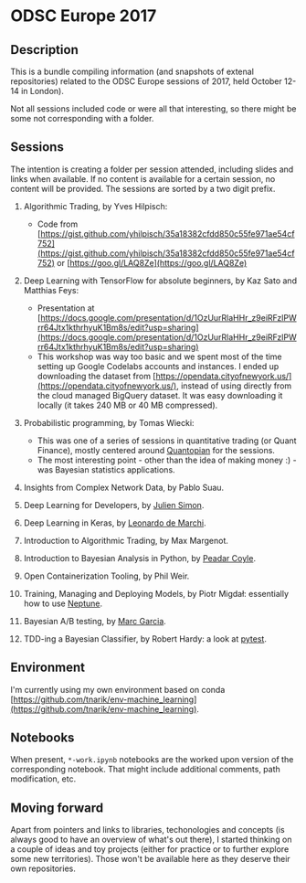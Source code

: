 # ODSC Europe 2017

## Description

This is a bundle compiling information (and snapshots of extenal repositories) related to the ODSC Europe sessions of 2017, held October 12-14 in London).

Not all sessions included code or were all that interesting, so there might be some not corresponding with a folder.

## Sessions

The intention is creating a folder per session attended, including slides and links when available. If no content is available for a certain session, no content will be provided. The sessions are sorted by a two digit prefix.


1. Algorithmic Trading, by Yves Hilpisch:
	- Code from [https://gist.github.com/yhilpisch/35a18382cfdd850c55fe971ae54cf752](https://gist.github.com/yhilpisch/35a18382cfdd850c55fe971ae54cf752) or [https://goo.gl/LAQ8Ze](https://goo.gl/LAQ8Ze)

1. Deep Learning with TensorFlow for absolute beginners, by Kaz Sato and Matthias Feys:
	- Presentation at [https://docs.google.com/presentation/d/1OzUurRlaHHr_z9eiRFzlPWrr64Jtx1kthrhyuK1Bm8s/edit?usp=sharing](https://docs.google.com/presentation/d/1OzUurRlaHHr_z9eiRFzlPWrr64Jtx1kthrhyuK1Bm8s/edit?usp=sharing)
	- This workshop was way too basic and we spent most of the time setting up Google Codelabs accounts and instances. I ended up downloading the dataset from [https://opendata.cityofnewyork.us/](https://opendata.cityofnewyork.us/), instead of using directly from the cloud managed BigQuery dataset. It was easy downloading it locally (it takes 240 MB or 40 MB compressed).

1. Probabilistic programming, by Tomas Wiecki:
   - This was one of a series of sessions in quantitative trading (or Quant Finance), mostly centered around [Quantopian](https://www.quantopian.com/) for the sessions.
   - The most interesting point - other than the idea of making money :) - was Bayesian statistics applications.

1. Insights from Complex Network Data, by Pablo Suau.
1. Deep Learning for Developers, by [Julien Simon](https://twitter.com/julsimon).
1. Deep Learning in Keras, by [Leonardo de Marchi](https://twitter.com/demarchileo).
1. Introduction to Algorithmic Trading, by Max Margenot.
1. Introduction to Bayesian Analysis in Python, by [Peadar Coyle](https://twitter.com/Springcoil).
1. Open Containerization Tooling, by Phil Weir.
1. Training, Managing and Deploying Models, by Piotr Migdał: essentially how to use [Neptune](https://deepsense.ai/).
1. Bayesian A/B testing, by [Marc Garcia](https://twitter.com/datapythonista).
1. TDD-ing a Bayesian Classifier, by Robert Hardy: a look at [pytest](https://docs.pytest.org/).

## Environment

I'm currently using my own environment based on conda [https://github.com/tnarik/env-machine_learning](https://github.com/tnarik/env-machine_learning).

## Notebooks

When present, `*-work.ipynb` notebooks are the worked upon version of the corresponding notebook. That might include additional comments, path modification, etc.

## Moving forward

Apart from pointers and links to libraries, techonologies and concepts (is always good to have an overview of what's out there), I started thinking on a couple of ideas and toy projects (either for practice or to further explore some new territories). Those won't be available here as they deserve their own repositories.